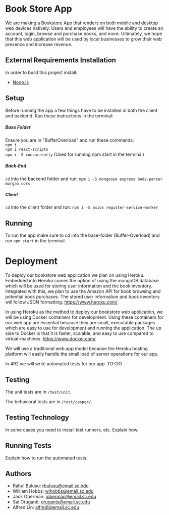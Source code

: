 # Book Store App 
We are making a Bookstore App that renders on both mobile and desktop web devices natively. Users and employees will have the ability to create an account, login, browse and purchase books, and more. Ultimately, we hope that this web application will be used by local businesses to grow their web presence and increase revenue.  

## External Requirements Installation
In order to build this project install:
* [Node.js](https://nodejs.org/en/)

## Setup
Before running the app a few things have to be installed in both the client and backend. Run these instructions in the terminal:  
##### Base Folder 
Ensure you are in "BufferOverload" and run these commands:  
`npm i`  
`npm i react-scripts`  
`npm i -S concurrently` (Used for running npm start in the terminal)  

##### Back-End  
`cd` into the backend folder and run: `npm i -S mongoose express body-parser morgan cors`  

##### Client    
`cd` into the client folder and run: `npm i -S axios register-service-worker`  

## Running
To run the app make sure to cd into the base-folder (Buffer-Overload) and run `npm start` in the terminal.

# Deployment
To deploy our bookstore web application we plan on using Heroku. Embedded into Heroku comes the option of using the mongoDB database which will be used for storing user information and the book inventory. Integrated with this, we plan to use the Amazon API for book browsing and potential book purchases. The stored user information and book inventory will follow JSON formatting. https://www.heroku.com/

In using Heroku as the method to deploy our bookstore web application, we will be using Docker containers for development. Using these containers for our web app are essential because they are small, executable packages which are easy to use for development and running the application. The up side to Docker is that it is faster, scalable, and easy to use compared to virtual-machines. https://www.docker.com/

We will use a traditional web app model because the Heroku hosting platform will easily handle the small load of server operations for our app.


In 492 we will write automated tests for our app. TO-DO
## Testing
The unit tests are in `/test/unit`.

The behavioral tests are in `/test/casper/`.

## Testing Technology

In some cases you need to install test runners, etc. Explain how.

## Running Tests

Explain how to run the automated tests.

## Authors
* Rahul Bulusu: rbulusu@email.sc.edu
* William Hobbs: wihobbs@email.sc.edu
* Jack Oberman: joberman@email.sc.edu 
* Sai Oruganti: orugants@email.sc.edu
* Alfred Lin: alfredl@email.sc.edu
